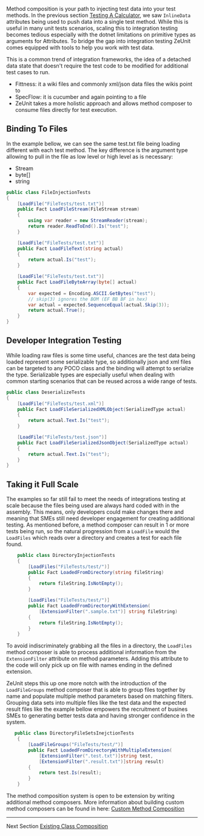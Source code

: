 Method composition is your path to injecting test data into your test methods.  In the previous section [Testing A Calculator](https://bitcobblers.github.io/ZeUnit/docs/Testing-A-Calculator.html), we saw `InlineData` attributes being used to push data into a single test method.  While this is useful in many unit tests scenarios, scaling this to integration testing becomes tedious especially with the dotnet limitations on primitive types as arguments for Attributes.  To bridge the gap into integration testing ZeUnit comes equipped with tools to help you work with test data.  

This is a common trend of integration frameworks, the idea of a detached data state that doesn't require the test code to be modified for additional test cases to run. 
- Fittness: it a wiki files and commonly xml/json data files the wikis point to
- SpecFlow: it is cucumber and again pointing to a file
- ZeUnit takes a more holistic approach and allows method composer to consume files directly for test execution.  

## Binding To Files

In the example bellow, we can see the same test.txt file being loading different with each test method.  The key difference is the argument type allowing to pull in the file as low level or high level as is necessary:
* Stream
* byte[]
* string

```csharp
public class FileInjectionTests
{
    [LoadFile("FileTests/test.txt")]
    public Fact LoadFileStream(FileStream stream)
    {
        using var reader = new StreamReader(stream);
        return reader.ReadToEnd().Is("test");
    }

    [LoadFile("FileTests/test.txt")]
    public Fact LoadFileText(string actual)
    {            
        return actual.Is("test");
    }

    [LoadFile("FileTests/test.txt")]
    public Fact LoadFileByteArray(byte[] actual)
    {        
        var expected = Encoding.ASCII.GetBytes("test");            
        // skip(3) ignores the BOM (EF BB BF in hex)
        var actual = expected.SequenceEqual(actual.Skip(3));
        return actual.True();
    }
}
```

## Developer Integration Testing

While loading raw files is some time useful, chances are the test data being loaded represent some serializable type, so additionally json and xml files can be targeted to any POCO class and the binding will attempt to serialize the type.  Serializable types are especially useful when dealing with common starting scenarios that can be reused across a wide range of tests.  

```csharp
public class DeserializeTests
{
    [LoadFile("FileTests/test.xml")]
    public Fact LoadFileSerializedXMLObject(SerializedType actual)
    {
        return actual.Text.Is("test");
    }

    [LoadFile("FileTests/test.json")]
    public Fact LoadFileSerializedJsonObject(SerializedType actual)
    {
        return actual.Text.Is("test");
    }
}

```

## Taking it Full Scale

The examples so far still fail to meet the needs of integrations testing at scale because the files being used are always hard coded with in the assembly.  This means, only developers could make changes there and meaning that SMEs still need developer engagement for creating additional testing.  As mentioned before, a method composer can result in 1 or more tests being run, so the natural progression from a `LoadFile` would the `LoadFiles` which reads over a directory and creates a test for each file found.

```csharp
    public class DirectoryInjectionTests
    {
        [LoadFiles("FileTests/test/")]
        public Fact LoadedFromDirectory(string fileString)
        {
            return fileString.IsNotEmpty();
        }

        [LoadFiles("FileTests/test/")]
        public Fact LoadedFromDirectoryWithExtension(
            [ExtensionFilter(".sample.txt")] string fileString)
        {
            return fileString.IsNotEmpty();
        }
    }
```

To avoid indiscriminately grabbing all the files in a directory, the `LoadFiles` method composer is able to process additional information from the `ExtensionFilter` attribute on method parameters.  Adding this attribute to the code will only pick up on file with names ending in the defined extension.

ZeUnit steps this up one more notch with the introduction of the `LoadFileGroups` method composer that is able to group files together by name and populate multiple method parameters based on matching filters.  Grouping data sets into multiple files like the test data and the expected result files like the example bellow empowers the recruitment of busines SMEs to generating better tests data and having stronger confidence in the system.

```csharp
   public class DirectoryFileSetsInejctionTests 
    { 
        [LoadFileGroups("FileTests/test/")]
        public Fact LoadedFromDirectoryWithMultipleExtension(
            [ExtensionFilter(".test.txt")]string test, 
            [ExtensionFilter(".result.txt")]string result)
        {
            return test.Is(result);
        }
    }
```

The method composition system is open to be extension by writing additional method composers.  More information about building custom method composers can be found in here: [Custom Method Composition](https://bitcobblers.github.io/ZeUnit/docs/Custom-Method-Composition.html)

***
Next Section [Existing Class Composition](https://bitcobblers.github.io/ZeUnit/docs/Custom-Class-Composition.html)